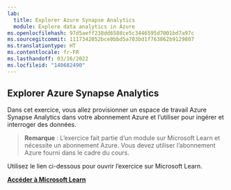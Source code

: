 ```yaml
---
lab:
  title: Explorer Azure Synapse Analytics
  module: Explore data analytics in Azure
ms.openlocfilehash: 97d5aeff238dd6588ce5c3446595d7001bd7a97c
ms.sourcegitcommit: 1117342052bce0bbd5a703bd1f763862b9129807
ms.translationtype: HT
ms.contentlocale: fr-FR
ms.lasthandoff: 03/16/2022
ms.locfileid: "140682490"
---
```

## <a name="explore-azure-synapse-analytics"></a>Explorer Azure Synapse Analytics

Dans cet exercice, vous allez provisionner un espace de travail Azure Synapse Analytics dans votre abonnement Azure et l’utiliser pour ingérer et interroger des données.

> **Remarque** : L’exercice fait partie d’un module sur Microsoft Learn et nécessite un abonnement Azure. Vous devez utiliser l’abonnement Azure fourni dans le cadre du cours.

Utilisez le lien ci-dessous pour ouvrir l’exercice sur Microsoft Learn.

**[Accéder à Microsoft Learn](https://docs.microsoft.com/learn/modules/examine-components-of-modern-data-warehouse/5-exercise-azure-synapse#provision-an-azure-synapse-analytics-workspace)**
